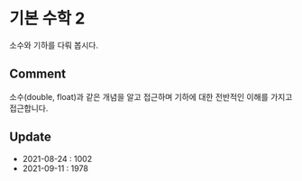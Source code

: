 # 기본 수학 2

소수와 기하를 다뤄 봅시다.

## Comment
소수(double, float)과 같은 개념을 알고 접근하며 기하에 대한 전반적인 이해를 가지고 접근합니다.

## Update
* 2021-08-24 : 1002
* 2021-09-11 : 1978
<!--* 2021-08-26 : 1978, 2581, 11653, 1929, 4948, 9020, 1085, 3009, 4153, 3053-->
